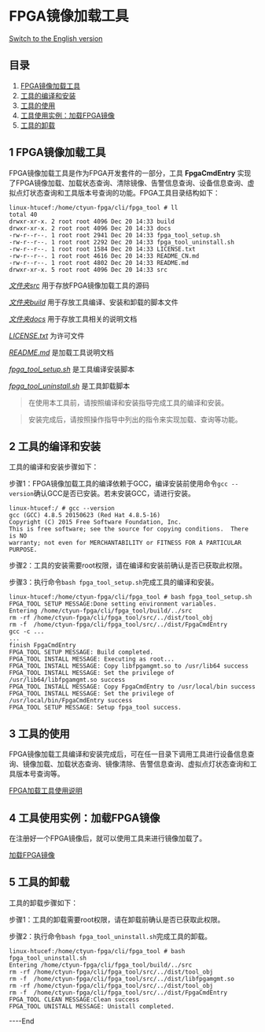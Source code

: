 # FPGA镜像加载工具
[Switch to the English version](./README.md)

## 目录

1. [FPGA镜像加载工具](#about_tool)
2. [工具的编译和安装](#tool_setup)
3. [工具的使用](#tool_usage)
4. [工具使用实例：加载FPGA镜像](#load_fpga)
5. [工具的卸载](#tool_uninstall)

<a name="about_tool"></a>
## 1 FPGA镜像加载工具
FPGA镜像加载工具是作为FPGA开发套件的一部分，工具 **FpgaCmdEntry** 实现了FPGA镜像加载、加载状态查询、清除镜像、告警信息查询、设备信息查询、虚拟点灯状态查询和工具版本号查询的功能。FPGA工具目录结构如下：

	linux-htucef:/home/ctyun-fpga/cli/fpga_tool # ll
	total 40
	drwxr-xr-x. 2 root root 4096 Dec 20 14:33 build
	drwxr-xr-x. 2 root root 4096 Dec 20 14:33 docs
	-rw-r--r--. 1 root root 2941 Dec 20 14:33 fpga_tool_setup.sh
	-rw-r--r--. 1 root root 2292 Dec 20 14:33 fpga_tool_uninstall.sh
	-rw-r--r--. 1 root root 1584 Dec 20 14:33 LICENSE.txt
	-rw-r--r--. 1 root root 4616 Dec 20 14:33 README_CN.md
	-rw-r--r--. 1 root root 4802 Dec 20 14:33 README.md
	drwxr-xr-x. 5 root root 4096 Dec 20 14:33 src



[*文件夹src*](./src/) 用于存放FPGA镜像加载工具的源码

[*文件夹build*](./build/) 用于存放工具编译、安装和卸载的脚本文件

[*文件夹docs*](./docs/) 用于存放工具相关的说明文档

[*LICENSE.txt*](./LICENSE.txt) 为许可文件

[*README.md*](./README.md) 是加载工具说明文档

[*fpga_tool_setup.sh*](./fpga_tool_setup.sh) 是工具编译安装脚本

[*fpga_tool_uninstall.sh*](./fpga_tool_uninstall.sh) 是工具卸载脚本


> 在使用本工具前，请按照编译和安装指导完成工具的编译和安装。

> 安装完成后，请按照操作指导中列出的指令来实现加载、查询等功能。

<a name="tool_setup"></a>
## 2 工具的编译和安装
工具的编译和安装步骤如下：

步骤1：FPGA镜像加载工具的编译依赖于GCC，编译安装前使用命令`gcc --version`确认GCC是否已安装。若未安装GCC，请进行安装。
	
	linux-htucef:/ # gcc --version
	gcc (GCC) 4.8.5 20150623 (Red Hat 4.8.5-16)
	Copyright (C) 2015 Free Software Foundation, Inc.
	This is free software; see the source for copying conditions.  There is NO
	warranty; not even for MERCHANTABILITY or FITNESS FOR A PARTICULAR PURPOSE.
步骤2：工具的安装需要root权限，请在编译和安装前确认是否已获取此权限。

步骤3：执行命令`bash fpga_tool_setup.sh`完成工具的编译和安装。
	
	linux-htucef:/home/ctyun-fpga/cli/fpga_tool # bash fpga_tool_setup.sh 
	FPGA_TOOL SETUP MESSAGE:Done setting environment variables.
	Entering /home/ctyun-fpga/cli/fpga_tool/build/../src
	rm -rf /home/ctyun-fpga/cli/fpga_tool/src/../dist/tool_obj 
	rm -f  /home/ctyun-fpga/cli/fpga_tool/src/../dist/FpgaCmdEntry
	gcc -c ...
	...
	finish FpgaCmdEntry
	FPGA_TOOL SETUP MESSAGE: Build completed.
	FPGA_TOOL INSTALL MESSAGE: Executing as root...
	FPGA_TOOL INSTALL MESSAGE: Copy libfpgamgmt.so to /usr/lib64 success
	FPGA_TOOL INSTALL MESSAGE: Set the privilege of /usr/lib64/libfpgamgmt.so success
	FPGA_TOOL INSTALL MESSAGE: Copy FpgaCmdEntry to /usr/local/bin success
	FPGA_TOOL INSTALL MESSAGE: Set the privilege of /usr/local/bin/FpgaCmdEntry success
	FPGA_TOOL SETUP MESSAGE: Setup fpga_tool success.

<a name="tool_usage"></a>
## 3 工具的使用
FPGA镜像加载工具编译和安装完成后，可在任一目录下调用工具进行设备信息查询、镜像加载、加载状态查询、镜像清除、告警信息查询、虚拟点灯状态查询和工具版本号查询等。

[FPGA加载工具使用说明](./docs/load_tool_operation_instuctions_cn.md)

<a name="load_fpga"></a>
## 4 工具使用实例：加载FPGA镜像
在注册好一个FPGA镜像后，就可以使用工具来进行镜像加载了。

[加载FPGA镜像](./docs/load_an_fpga_image_cn.md)

<a name="tool_uninstall"></a>
## 5 工具的卸载
工具的卸载步骤如下：

步骤1：工具的卸载需要root权限，请在卸载前确认是否已获取此权限。

步骤2：执行命令`bash fpga_tool_uninstall.sh`完成工具的卸载。

	linux-htucef:/home/ctyun-fpga/cli/fpga_tool # bash fpga_tool_uninstall.sh 
	Entering /home/ctyun-fpga/cli/fpga_tool/build/../src
	rm -rf /home/ctyun-fpga/cli/fpga_tool/src/../dist/tool_obj 
	rm -f  /home/ctyun-fpga/cli/fpga_tool/src/../dist/libfpgamgmt.so
	rm -rf /home/ctyun-fpga/cli/fpga_tool/src/../dist/tool_obj
	rm -f  /home/ctyun-fpga/cli/fpga_tool/src/../dist/FpgaCmdEntry
	FPGA_TOOL CLEAN MESSAGE:Clean success
	FPGA_TOOL UNISTALL MESSAGE: Unistall completed.




\----End